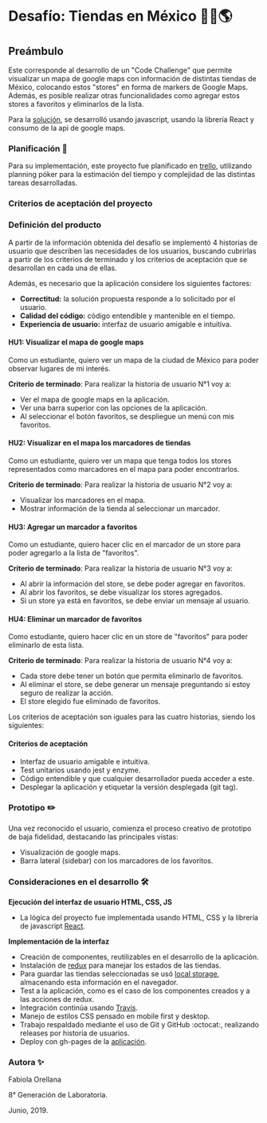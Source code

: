 # Desafío: Tiendas en México 📌🏪🌎

## Preámbulo
Este corresponde al desarrollo de un "Code Challenge" que permite visualizar un mapa de google maps con información de distintas tiendas de México, colocando estos "stores" en forma de markers de Google Maps. Además, es posible realizar otras funcionalidades como agregar estos stores a favoritos y eliminarlos de la lista.

Para la [solución](https://faog.github.io/SCL008_DigitalGeneration/), se desarrolló usando javascript, usando la librería React y consumo de la api de google maps.

### Planificación 🚀

Para su implementación, este proyecto fue planificado en [trello](https://trello.com/b/Xm5MO5uo/desaf%C3%ADo-digital-generation), utilizando planning póker para la estimación del tiempo y complejidad de las distintas tareas desarrolladas. 

### Criterios de aceptación del proyecto

### Definición del producto

A partir de la información obtenida del desafío se implementó 4 historias de usuario que describen las necesidades de los usuarios, buscando cubrirlas a partir de los criterios de terminado y los criterios de aceptación que se desarrollan en cada una de ellas.

Además, es necesario que la aplicación considere los siguientes factores:

- **Correctitud:** la solución propuesta responde a lo solicitado por el usuario.
- **Calidad del código:** código entendible y mantenible en el tiempo.
- **Experiencia de usuario:** interfaz de usuario amigable e intuitiva.

#### HU1: Visualizar el mapa de google maps
Como un estudiante, quiero ver un mapa de la ciudad de México para poder observar lugares de mi interés.

**Criterio de terminado**: Para realizar la historia de usuario N°1 voy a:

  - Ver el mapa de google maps en la aplicación.
  - Ver una barra superior con las opciones de la aplicación.
  - Al seleccionar el botón favoritos, se despliegue un menú con mis favoritos.

#### HU2: Visualizar en el mapa los marcadores de tiendas
Como un estudiante, quiero ver un mapa que tenga todos los stores representados como marcadores en el mapa para poder encontrarlos.

**Criterio de terminado**: Para realizar la historia de usuario N°2 voy a:

  - Visualizar los marcadores en el mapa.
  - Mostrar información de la tienda al seleccionar un marcador.

#### HU3: Agregar un marcador a favoritos
Como un estudiante, quiero hacer clic en el marcador de un store para poder agregarlo a la lista de "favoritos".

**Criterio de terminado**: Para realizar la historia de usuario N°3 voy a:

  - Al abrir la información del store, se debe poder agregar en favoritos.
  - Al abrir los favoritos, se debe visualizar los stores agregados.
  - Si un store ya está en favoritos, se debe enviar un mensaje al usuario.

#### HU4: Eliminar un marcador de favoritos
Como estudiante, quiero hacer clic en un store de "favoritos" para poder eliminarlo de esta lista.

**Criterio de terminado**: Para realizar la historia de usuario N°4 voy a:

  - Cada store debe tener un botón que permita eliminarlo de favoritos.
  - Al eliminar el store, se debe generar un mensaje preguntando si estoy seguro de realizar la acción.
  - El store elegido fue eliminado de favoritos.

Los criterios de aceptación son iguales para las cuatro historias, siendo los siguientes:

#### Criterios de aceptación
  - Interfaz de usuario amigable e intuitiva.
  - Test unitarios usando jest y enzyme.
  - Código entendible y que cualquier desarrollador pueda acceder a este.
  - Desplegar la aplicación y etiquetar la versión desplegada (git tag).

### Prototipo ✏️

Una vez reconocido el usuario, comienza el proceso creativo de prototipo de baja fidelidad, destacando las principales vistas:

- Visualización de google maps.
- Barra lateral (sidebar) con los marcadores de los favoritos.

### Consideraciones en el desarrollo 🛠️

**Ejecución del interfaz de usuario HTML, CSS, JS**

* La lógica del proyecto fue implementada usando HTML, CSS y la librería de javascript [React](https://reactjs.org/).

**Implementación de la interfaz**

* Creación de componentes, reutilizables en el desarrollo de la aplicación.
* Instalación de [redux](https://es.redux.js.org/) para manejar los estados de las tiendas.
* Para guardar las tiendas seleccionadas se usó [local storage](https://developer.mozilla.org/es/docs/Web/API/Window/localStorage), almacenando esta información en el navegador.
* Test a la aplicación, como es el caso de los componentes creados y a las acciones de redux.
* Integración continúa usando [Travis](https://travis-ci.com/faog/SCL008_DigitalGeneration).
* Manejo de estilos CSS pensado en mobile first y desktop.
* Trabajo respaldado mediante el uso de Git y GitHub :octocat:, realizando releases por historia de usuarios.
* Deploy con gh-pages de la [aplicación](https://faog.github.io/SCL008_DigitalGeneration/).

### Autora ✨

Fabiola Orellana 

8° Generación de Laboratoria.

Junio, 2019.
